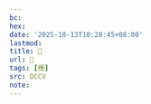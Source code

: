 ```yaml
---
bc:
hex:
date: '2025-10-13T10:28:45+08:00'
lastmod:
title: 􄔝
url: 􄔝
tags: [檴]
src: DCCV
note:
---
```

